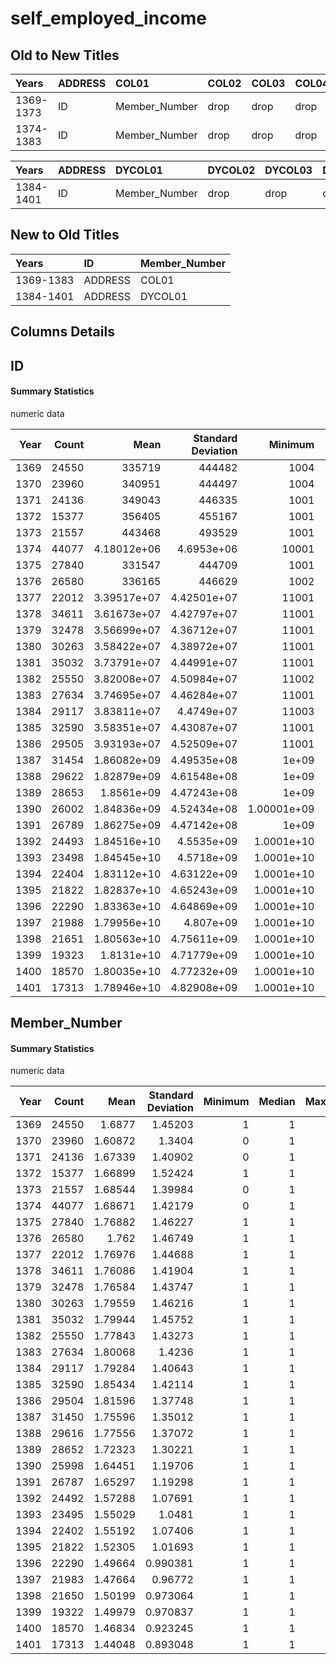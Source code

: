 # self_employed_income

## Old to New Titles

| Years     | ADDRESS   | COL01         | COL02   | COL03   | COL04   | COL05   | COL06   | COL07   | COL08   | COL09   | COL10   | COL11   | COL12   | COL13   |
|:----------|:----------|:--------------|:--------|:--------|:--------|:--------|:--------|:--------|:--------|:--------|:--------|:--------|:--------|:--------|
| 1369-1373 | ID        | Member_Number | drop    | drop    | drop    | drop    | drop    | drop    | drop    | drop    | drop    | drop    | drop    |         |
| 1374-1383 | ID        | Member_Number | drop    | drop    | drop    | drop    | drop    | drop    | drop    | drop    | drop    | drop    | drop    | drop    |


| Years     | ADDRESS   | DYCOL01       | DYCOL02   | DYCOL03   | DYCOL04   | DYCOL05   | DYCOL06   | DYCOL07   | DYCOL08   | DYCOL09   | DYCOL10   | DYCOL11   | DYCOL12   | DYCOL13   | DYCOL14   | DYCOL15   |
|:----------|:----------|:--------------|:----------|:----------|:----------|:----------|:----------|:----------|:----------|:----------|:----------|:----------|:----------|:----------|:----------|:----------|
| 1384-1401 | ID        | Member_Number | drop      | drop      | drop      | drop      | drop      | drop      | drop      | drop      | drop      | drop      | drop      | drop      | drop      | drop      |


## New to Old Titles

| Years     | ID      | Member_Number   |
|:----------|:--------|:----------------|
| 1369-1383 | ADDRESS | COL01           |
| 1384-1401 | ADDRESS | DYCOL01         |


## Columns Details

## ID

#### Summary Statistics

numeric data

|   Year |   Count |             Mean |   Standard Deviation |         Minimum |           Median |     Maximum |
|-------:|--------:|-----------------:|---------------------:|----------------:|-----------------:|------------:|
|   1369 |   24550 | 335719           |     444482           |  1004           | 103138           | 1.23422e+06 |
|   1370 |   23960 | 340951           |     444497           |  1004           | 111048           | 1.23422e+06 |
|   1371 |   24136 | 349043           |     446335           |  1001           | 122004           | 1.23422e+06 |
|   1372 |   15377 | 356405           |     455167           |  1001           | 103086           | 1.23422e+06 |
|   1373 |   21557 | 443468           |     493529           |  1001           | 132001           | 1.24404e+06 |
|   1374 |   44077 |      4.18012e+06 |          4.6953e+06  | 10001           |      1.72001e+06 | 1.24401e+07 |
|   1375 |   27840 | 331547           |     444709           |  1001           |  94198           | 1.24403e+06 |
|   1376 |   26580 | 336165           |     446629           |  1002           |  94216.5         | 1.25406e+06 |
|   1377 |   22012 |      3.39517e+07 |          4.42501e+07 | 11001           |      1.01031e+07 | 1.27074e+08 |
|   1378 |   34611 |      3.61673e+07 |          4.42797e+07 | 11001           |      1.50531e+07 | 1.27074e+08 |
|   1379 |   32478 |      3.56699e+07 |          4.36712e+07 | 11001           |      1.50931e+07 | 1.27074e+08 |
|   1380 |   30263 |      3.58422e+07 |          4.38972e+07 | 11001           |      1.6043e+07  | 1.27074e+08 |
|   1381 |   35032 |      3.73791e+07 |          4.44991e+07 | 11001           |      1.70241e+07 | 1.27074e+08 |
|   1382 |   25550 |      3.82008e+07 |          4.50984e+07 | 11002           |      1.7011e+07  | 1.27114e+08 |
|   1383 |   27634 |      3.74695e+07 |          4.46284e+07 | 11001           |      1.60621e+07 | 1.27114e+08 |
|   1384 |   29117 |      3.83811e+07 |          4.4749e+07  | 11003           |      1.70421e+07 | 1.29214e+08 |
|   1385 |   32590 |      3.58351e+07 |          4.43087e+07 | 11001           |      1.6011e+07  | 1.29214e+08 |
|   1386 |   29505 |      3.93193e+07 |          4.52509e+07 | 11001           |      1.80341e+07 | 1.29214e+08 |
|   1387 |   31454 |      1.86082e+09 |          4.49535e+08 |     1e+09       |      2.06177e+09 | 2.29786e+09 |
|   1388 |   29622 |      1.82879e+09 |          4.61548e+08 |     1e+09       |      2.05016e+09 | 2.29025e+09 |
|   1389 |   28653 |      1.8561e+09  |          4.47243e+08 |     1e+09       |      2.05011e+09 | 2.29013e+09 |
|   1390 |   26002 |      1.84836e+09 |          4.52434e+08 |     1.00001e+09 |      2.0501e+09  | 2.30013e+09 |
|   1391 |   26789 |      1.86275e+09 |          4.47142e+08 |     1e+09       |      2.06009e+09 | 2.30013e+09 |
|   1392 |   24493 |      1.84516e+10 |          4.5535e+09  |     1.0001e+10  |      2.05141e+10 | 2.30037e+10 |
|   1393 |   23498 |      1.84545e+10 |          4.5718e+09  |     1.0001e+10  |      2.05141e+10 | 2.30047e+10 |
|   1394 |   22404 |      1.83112e+10 |          4.63122e+09 |     1.0001e+10  |      2.05091e+10 | 2.30047e+10 |
|   1395 |   21822 |      1.82837e+10 |          4.65243e+09 |     1.0001e+10  |      2.05101e+10 | 2.30047e+10 |
|   1396 |   22290 |      1.83363e+10 |          4.64869e+09 |     1.0001e+10  |      2.05131e+10 | 2.30047e+10 |
|   1397 |   21988 |      1.79956e+10 |          4.807e+09   |     1.0001e+10  |      2.05104e+10 | 2.30067e+10 |
|   1398 |   21651 |      1.80563e+10 |          4.75611e+09 |     1.0001e+10  |      2.05054e+10 | 2.30067e+10 |
|   1399 |   19323 |      1.8131e+10  |          4.71779e+09 |     1.0001e+10  |      2.05094e+10 | 2.30067e+10 |
|   1400 |   18570 |      1.80035e+10 |          4.77232e+09 |     1.0001e+10  |      2.05044e+10 | 2.30067e+10 |
|   1401 |   17313 |      1.78946e+10 |          4.82908e+09 |     1.0001e+10  |      2.05074e+10 | 2.30067e+10 |


## Member_Number

#### Summary Statistics

numeric data

|   Year |   Count |    Mean |   Standard Deviation |   Minimum |   Median |   Maximum |
|-------:|--------:|--------:|---------------------:|----------:|---------:|----------:|
|   1369 |   24550 | 1.6877  |             1.45203  |         1 |        1 |        20 |
|   1370 |   23960 | 1.60872 |             1.3404   |         0 |        1 |        23 |
|   1371 |   24136 | 1.67339 |             1.40902  |         0 |        1 |        25 |
|   1372 |   15377 | 1.66899 |             1.52424  |         1 |        1 |        91 |
|   1373 |   21557 | 1.68544 |             1.39984  |         0 |        1 |        23 |
|   1374 |   44077 | 1.68671 |             1.42179  |         0 |        1 |        51 |
|   1375 |   27840 | 1.76882 |             1.46227  |         1 |        1 |        21 |
|   1376 |   26580 | 1.762   |             1.46749  |         1 |        1 |        23 |
|   1377 |   22012 | 1.76976 |             1.44688  |         1 |        1 |        22 |
|   1378 |   34611 | 1.76086 |             1.41904  |         1 |        1 |        16 |
|   1379 |   32478 | 1.76584 |             1.43747  |         1 |        1 |        20 |
|   1380 |   30263 | 1.79559 |             1.46216  |         1 |        1 |        21 |
|   1381 |   35032 | 1.79944 |             1.45752  |         1 |        1 |        17 |
|   1382 |   25550 | 1.77843 |             1.43273  |         1 |        1 |        20 |
|   1383 |   27634 | 1.80068 |             1.4236   |         1 |        1 |        18 |
|   1384 |   29117 | 1.79284 |             1.40643  |         1 |        1 |        15 |
|   1385 |   32590 | 1.85434 |             1.42114  |         1 |        1 |        16 |
|   1386 |   29504 | 1.81596 |             1.37748  |         1 |        1 |        19 |
|   1387 |   31450 | 1.75596 |             1.35012  |         1 |        1 |        16 |
|   1388 |   29616 | 1.77556 |             1.37072  |         1 |        1 |        19 |
|   1389 |   28652 | 1.72323 |             1.30221  |         1 |        1 |        13 |
|   1390 |   25998 | 1.64451 |             1.19706  |         1 |        1 |        13 |
|   1391 |   26787 | 1.65297 |             1.19298  |         1 |        1 |        15 |
|   1392 |   24492 | 1.57288 |             1.07691  |         1 |        1 |        12 |
|   1393 |   23495 | 1.55029 |             1.0481   |         1 |        1 |        12 |
|   1394 |   22402 | 1.55192 |             1.07406  |         1 |        1 |        14 |
|   1395 |   21822 | 1.52305 |             1.01693  |         1 |        1 |        13 |
|   1396 |   22290 | 1.49664 |             0.990381 |         1 |        1 |        16 |
|   1397 |   21983 | 1.47664 |             0.96772  |         1 |        1 |        11 |
|   1398 |   21650 | 1.50199 |             0.973064 |         1 |        1 |        11 |
|   1399 |   19322 | 1.49979 |             0.970837 |         1 |        1 |        12 |
|   1400 |   18570 | 1.46834 |             0.923245 |         1 |        1 |        11 |
|   1401 |   17313 | 1.44048 |             0.893048 |         1 |        1 |         8 |


